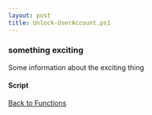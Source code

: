 ```yaml
---
layout: post
title: Unlock-UserAccount.ps1
---
```


### something exciting

Some information about the exciting thing

#### Script

<script src="https://gist-it.appspot.com/github.com/BanterBoy/scripts-blog/blob/master/PowerShell/functions/activeDirectory/Unlock-UserAccount.ps1"></script>

<a href="/menu/_pages/functions.html">Back to Functions</a>
